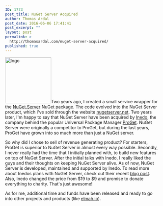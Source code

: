 ```yaml
---
ID: 1773
post_title: NuGet Server Acquired
author: Thomas Ardal
post_date: 2016-06-06 17:41:41
post_excerpt: ""
layout: post
permalink: >
  http://thomasardal.com/nuget-server-acquired/
published: true
---
```

<img src="http://thomasardal.com/wp-content/uploads/2016/06/logo-150x150.png" alt="logo" width="150" height="150" class="alignright size-thumbnail wp-image-1848" />Two years ago, I created a small service wrapper for the <a href="https://www.nuget.org/packages/NuGet.Server/" target="_blank">NuGet.Server</a> NuGet package. The code evolved into the NuGet Server product, which I've sold through the website <a href="http://nugetserver.net/" target="_blank">nugetserver.net</a>. Two years later, I'm happy to say that NuGet Server have been acquired by <a href="http://inedo.com/" target="_blank">Inedo</a>, the company behind the popular Universal Package Manager <a href="http://inedo.com/proget" target="_blank">ProGet</a>. NuGet Server were originally a competitor to ProGet, but during the last years, ProGet have grown into so much more than just a NuGet server.

So why did I chose to sell of revenue generating product? For starters, ProGet is superior to NuGet Server in almost every way possible. Secondly, I never really had the time that I initially planned with, to build new features on top of NuGet Server. After the initial talks with Inedo, I really liked the guys and their thoughts on keeping NuGet Server alive. As of now, NuGet Server is developed, maintained and supported by Inedo. To read more about Inedos plans with NuGet Server, check out their recent <a href="http://inedo.com/blog/giving-nuget-server-a-new-home" target="_blank">blog post</a>. Also, Inedo changed the price from $19 to $9 and promise to donate everything to charity. That's just awesome!

As for me, additional time and funds have been released and ready to go into other projects and products (like <a href="https://elmah.io/">elmah.io</a>).